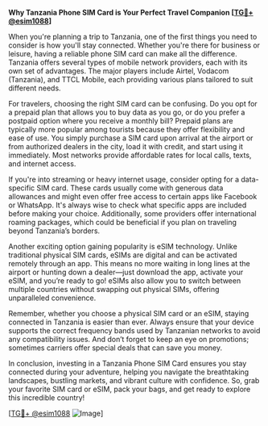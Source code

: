 **Why Tanzania Phone SIM Card is Your Perfect Travel Companion [[TG💪+ @esim1088](https://t.me/s/esim1088)]**

When you're planning a trip to Tanzania, one of the first things you need to consider is how you'll stay connected. Whether you're there for business or leisure, having a reliable phone SIM card can make all the difference. Tanzania offers several types of mobile network providers, each with its own set of advantages. The major players include Airtel, Vodacom (Tanzania), and TTCL Mobile, each providing various plans tailored to suit different needs.

For travelers, choosing the right SIM card can be confusing. Do you opt for a prepaid plan that allows you to buy data as you go, or do you prefer a postpaid option where you receive a monthly bill? Prepaid plans are typically more popular among tourists because they offer flexibility and ease of use. You simply purchase a SIM card upon arrival at the airport or from authorized dealers in the city, load it with credit, and start using it immediately. Most networks provide affordable rates for local calls, texts, and internet access.

If you're into streaming or heavy internet usage, consider opting for a data-specific SIM card. These cards usually come with generous data allowances and might even offer free access to certain apps like Facebook or WhatsApp. It's always wise to check what specific apps are included before making your choice. Additionally, some providers offer international roaming packages, which could be beneficial if you plan on traveling beyond Tanzania’s borders.

Another exciting option gaining popularity is eSIM technology. Unlike traditional physical SIM cards, eSIMs are digital and can be activated remotely through an app. This means no more waiting in long lines at the airport or hunting down a dealer—just download the app, activate your eSIM, and you’re ready to go! eSIMs also allow you to switch between multiple countries without swapping out physical SIMs, offering unparalleled convenience.

Remember, whether you choose a physical SIM card or an eSIM, staying connected in Tanzania is easier than ever. Always ensure that your device supports the correct frequency bands used by Tanzanian networks to avoid any compatibility issues. And don’t forget to keep an eye on promotions; sometimes carriers offer special deals that can save you money.

In conclusion, investing in a Tanzania Phone SIM Card ensures you stay connected during your adventure, helping you navigate the breathtaking landscapes, bustling markets, and vibrant culture with confidence. So, grab your favorite SIM card or eSIM, pack your bags, and get ready to explore this incredible country!

[[TG💪+ @esim1088](https://t.me/s/esim1088) ![Image](https://i.postimg.cc/Y0z9fWf4/image.png)]